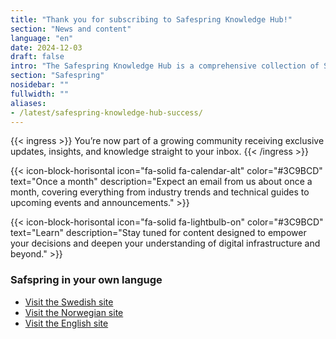 ```yaml
---
title: "Thank you for subscribing to Safespring Knowledge Hub!"
section: "News and content"
language: "en"
date: 2024-12-03
draft: false
intro: "The Safespring Knowledge Hub is a comprehensive collection of Safespring's materials and resources, including webcasts, white papers, blogs, tech updates, and solution briefs."
section: "Safespring"
nosidebar: ""
fullwidth: ""
aliases:
- /latest/safespring-knowledge-hub-success/
---
```


{{< ingress >}}
You’re now part of a growing community receiving exclusive updates, insights, and knowledge straight to your inbox.
{{< /ingress >}}

{{< icon-block-horisontal icon="fa-solid fa-calendar-alt" color="#3C9BCD" text="Once a month" description="Expect an email from us about once a month, covering everything from industry trends and technical guides to upcoming events and announcements." >}}

{{< icon-block-horisontal icon="fa-solid fa-lightbulb-on" color="#3C9BCD" text="Learn" description="Stay tuned for content designed to empower your decisions and deepen your understanding of digital infrastructure and beyond." >}}

### Safspring in your own languge

- [Visit the Swedish site](/)
- [Visit the Norwegian site](/no)
- [Visit the English site](/en)
